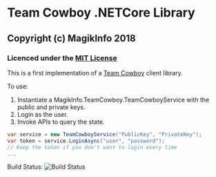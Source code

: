 # Team Cowboy .NETCore Library #

## Copyright (c) MagikInfo 2018 ##

### Licenced under the [MIT License](https://opensource.org/licenses/MIT)

This is a first implementation of a [Team Cowboy](https://teamcowboy.com) client library.

To use:
1. Instantiate a MagikInfo.TeamCowboy.TeamCowboyService with the public and private keys.
2. Login as the user.
3. Invoke APIs to query the state.

```C#
var service = new TeamCowboyService("PublicKey", "PrivateKey");
var token = service.LoginAsync("user", "password");
// Keep the token if you don't want to login every time
...
```

Build Status: ![Build Status](https://magikinfo.visualstudio.com/TeamCowboy/_apis/build/status/TeamCowboy-.NET%20Desktop-CI)